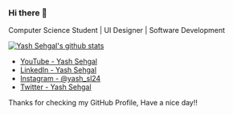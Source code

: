 ### Hi there 👋

Computer Science Student | UI Designer | Software Development

[![Yash Sehgal's github stats](https://github-readme-stats.vercel.app/api?username=yashsehgal)](https://github.com/anuraghazra/github-readme-stats)

- [YouTube - Yash Sehgal](https://www.youtube.com/channel/UC23yA3SBkV_ehY4H8VSuNVg?)
- [LinkedIn - Yash Sehgal](https://www.linkedin.com/in/yash-sehgal-55b7711a4/)
- [Instagram - @yash_sl24](https://www.instagram.com/yash_sl24)
- [Twitter - Yash Sehgal](https://twitter.com/YashSeh90869786)

Thanks for checking my GitHub Profile, Have a nice day!!

